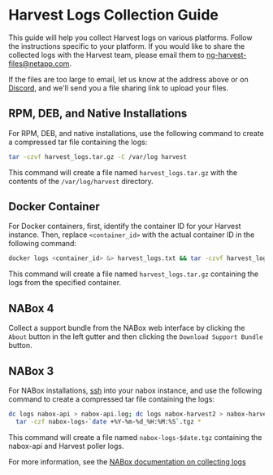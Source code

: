 # Harvest Logs Collection Guide

This guide will help you collect Harvest logs on various platforms.
Follow the instructions specific to your platform.
If you would like to share the collected logs with the Harvest team,
please email them to [ng-harvest-files@netapp.com](mailto:ng-harvest-files@netapp.com).

If the files are too large to email, let us know at the address above or on [Discord](https://github.com/NetApp/harvest/blob/main/SUPPORT.md#discord), 
and we'll send you a file sharing link to upload your files.

## RPM, DEB, and Native Installations

For RPM, DEB, and native installations, use the following command to create a compressed tar file containing the logs:

```bash
tar -czvf harvest_logs.tar.gz -C /var/log harvest
```

This command will create a file named `harvest_logs.tar.gz` with the contents of the `/var/log/harvest` directory.

## Docker Container

For Docker containers, first, identify the container ID for your Harvest instance. Then, replace `<container_id>` with the actual container ID in the following command:

```bash
docker logs <container_id> &> harvest_logs.txt && tar -czvf harvest_logs.tar.gz harvest_logs.txt
```

This command will create a file named `harvest_logs.tar.gz` containing the logs from the specified container.

## NABox 4

Collect a support bundle from the NABox web interface by clicking the `About` button in the left gutter and
then clicking the `Download Support Bundle` button. 

## NABox 3

For NABox installations,
[ssh](https://nabox.org/documentation/configuration/) into your nabox instance,
and use the following command to create a compressed tar file containing the logs:

```bash
dc logs nabox-api > nabox-api.log; dc logs nabox-harvest2 > nabox-harvest2.log;\
  tar -czf nabox-logs-`date +%Y-%m-%d_%H:%M:%S`.tgz *
```

This command will create a file named `nabox-logs-$date.tgz` containing the nabox-api and Harvest poller logs.

For more information,
see the [NABox documentation on collecting logs](https://nabox.org/documentation/troubleshooting/#collecting-logs)